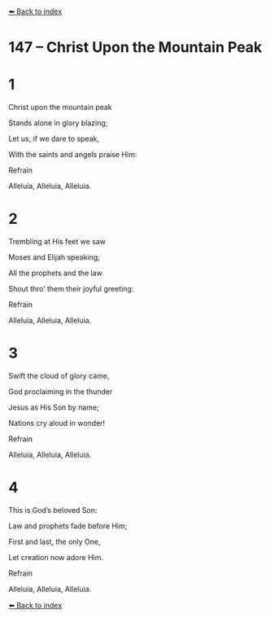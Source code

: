 [⬅️ Back to index](../README.md)

# 147 – Christ Upon the Mountain Peak





# 1

Christ upon the mountain peak

Stands alone in glory blazing;

Let us, if we dare to speak,

With the saints and angels praise Him:



Refrain

Alleluia, Alleluia, Alleluia.



# 2

Trembling at His feet we saw

Moses and Elijah speaking;

All the prophets and the law

Shout thro’ them their joyful greeting:



Refrain

Alleluia, Alleluia, Alleluia.



# 3

Swift the cloud of glory came,

God proclaiming in the thunder

Jesus as His Son by name;

Nations cry aloud in wonder!



Refrain

Alleluia, Alleluia, Alleluia.



# 4

This is God’s beloved Son:

Law and prophets fade before Him;

First and last, the only One,

Let creation now adore Him.



Refrain

Alleluia, Alleluia, Alleluia.

[⬅️ Back to index](../README.md)
